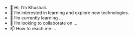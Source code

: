 - 👋 Hi, I’m Khushali.
- 👀 I’m interested in learning and explore new technologies.
- 🌱 I’m currently learning ...
- 💞️ I’m looking to collaborate on ...
- 📫 How to reach me ...

<!---
Khushali1/Khushali1 is a ✨ special ✨ repository because its `README.md` (this file) appears on your GitHub profile.
You can click the Preview link to take a look at your changes.
--->
